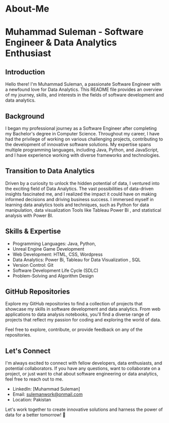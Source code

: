 # About-Me

# Muhammad Suleman - Software Engineer & Data Analytics Enthusiast


## Introduction

Hello there! I'm Muhammad Suleman, a passionate Software Engineer with a newfound love for Data Analytics. This README file provides an overview of my journey, skills, and interests in the fields of software development and data analytics.

## Background

I began my professional journey as a Software Engineer after completing my Bachelor's degree in Computer Science. Throughout my career, I have had the privilege of working on various challenging projects, contributing to the development of innovative software solutions. My expertise spans multiple programming languages, including Java, Python, and JavaScript, and I have experience working with diverse frameworks and technologies.

## Transition to Data Analytics

Driven by a curiosity to unlock the hidden potential of data, I ventured into the exciting field of Data Analytics. The vast possibilities of data-driven insights fascinated me, and I realized the impact it could have on making informed decisions and driving business success. I immersed myself in learning data analytics tools and techniques, such as Python for data manipulation, data visualization Tools  like Tableau Power Bi , and statistical analysis with Power BI.

## Skills & Expertise

- Programming Languages: Java, Python,
- Unreal Engine Game Development 
- Web Development: HTML, CSS, Wordpress
- Data Analytics: Power Bi, Tableau  for Data Visualization , SQL
- Version Control: Git
- Software Development Life Cycle (SDLC)
- Problem-Solving and Algorithm Design

## GitHub Repositories

Explore my GitHub repositories to find a collection of projects that showcase my skills in software development and data analytics. From web applications to data analysis notebooks, you'll find a diverse range of projects that reflect my passion for coding and exploring the world of data.

Feel free to explore, contribute, or provide feedback on any of the repositories.

## Let's Connect

I'm always excited to connect with fellow developers, data enthusiasts, and potential collaborators. If you have any questions, want to collaborate on a project, or just want to chat about software engineering or data analytics, feel free to reach out to me.

- LinkedIn: [Muhammad Suleman]
- Email: [sulemanwork@onmail.com](mailto:sulemanwork@onmail.com)
- Location: Pakistan


Let's work together to create innovative solutions and harness the power of data for a better tomorrow! 🚀
